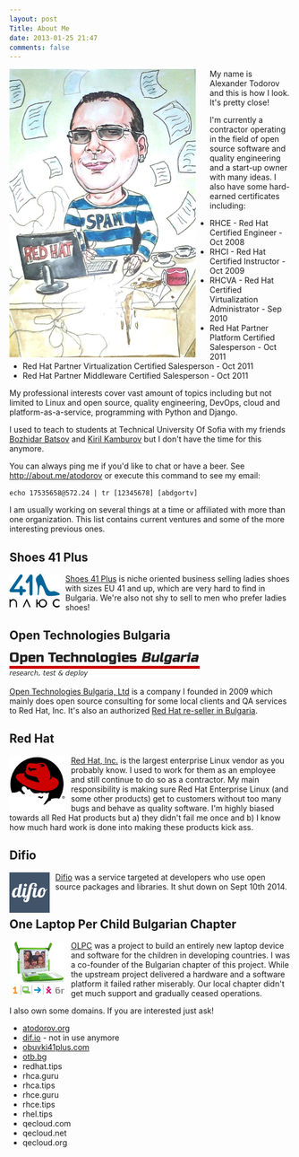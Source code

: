 ```yaml
---
layout: post
Title: About Me
date: 2013-01-25 21:47
comments: false
---
```


<img style="float:left; margin-right: 25px;" src="/images/aboutme2.jpg" alt="This is how I look" title="This is how I look"/>

My name is Alexander Todorov and this is how I look. It's pretty close!

I'm currently a contractor operating in the field of open source software and
quality engineering and a start-up owner with many ideas.
I also have some hard-earned certificates including:

* RHCE - Red Hat Certified Engineer - Oct 2008
* RHCI - Red Hat Certified Instructor - Oct 2009
* RHCVA - Red Hat Certified Virtualization Administrator - Sep 2010
* Red Hat Partner Platform Certified Salesperson - Oct 2011
* Red Hat Partner Virtualization Certified Salesperson - Oct 2011
* Red Hat Partner Middleware Certified Salesperson - Oct 2011

My professional interests cover vast amount of topics including but not limited
to Linux and open source, quality engineering, DevOps, cloud and
platform-as-a-service, programming with Python and Django.

I used to teach to students at Technical University Of Sofia with my friends
[Bozhidar Batsov](http://batsov.com) and [Kiril Kamburov](http://uk.linkedin.com/in/kirilkamburov)
but I don't have the time for this anymore. 

You can always ping me if you'd like to chat or have a beer. See <http://about.me/atodorov>
or execute this command to see my email:

    echo 17535658@572.24 | tr [12345678] [abdgortv]


I am usually working on several things at a time or affiliated with more than one
organization. This list contains current ventures and some of the more interesting
previous ones.


Shoes 41 Plus
--------------

<img style="float: left; margin-right: 10px;" src="/images/logos/obuvki41plus.png" alt="obuvki41plus" />

[Shoes 41 Plus](http://obuvki41plus.com) is niche oriented business selling ladies shoes with
sizes EU 41 and up, which are very hard to find in Bulgaria. We're also not shy to sell to men
who prefer ladies shoes!
<br />


Open Technologies Bulgaria
---------------------------

!["OTB"](/images/logos/otb.png "OTB")

[Open Technologies Bulgaria, Ltd](http://otb.bg) is a company I founded in 2009 which
mainly does open source consulting for some local clients and QA services to Red Hat, Inc. It's
also an authorized
[Red Hat re-seller in Bulgaria](http://redhat.force.com/finder/PFPartnerDetail?id=0016000000LxykhAAB).


Red Hat
-------

<img style="float: left; margin-right: 10px;" src="/images/logos/redhat.png" alt="RedHat" />

[Red Hat, Inc.](http://redhat.com) is the largest enterprise Linux vendor as you probably know.
I used to work for them as an employee and still continue to do so as a contractor. My main responsibility
is making sure Red Hat Enterprise Linux (and some other products) get to customers without too
many bugs and behave as quality software. I'm highly biased towards all Red Hat products but
a) they didn't fail me once and b) I know how much hard work is done into making these products
kick ass.



Difio
-----

<img style="float: left; margin-right: 10px;" src="/images/logos/difio.png" alt="Difio" />

[Difio](http://www.dif.io) was a service targeted at developers
who use open source packages and libraries. It shut down on Sept 10th 2014.
<br /><br />

One Laptop Per Child Bulgarian Chapter
--------------------------------------

<img style="float: left; margin-right: 10px;" src="/images/logos/olpcbg.png" alt="OLPC.bg" />

[OLPC](http://laptop.org) was a project to build an entirely new laptop device and software for the children
in developing countries. I was a co-founder of the Bulgarian chapter of this project.
While the upstream project delivered a hardware and a software platform it failed rather miserably.
Our local chapter didn't get much support and gradually ceased operations.


I also own some domains. If you are interested just ask!

* [atodorov.org](http://atodorov.org)
* [dif.io](http://www.dif.io) - not in use anymore
* [obuvki41plus.com](http://obuvki41plus.com)
* [otb.bg](http://otb.bg)
* redhat.tips
* rhca.guru
* rhca.tips
* rhce.guru
* rhce.tips
* rhel.tips
* qecloud.com
* qecloud.net
* qecloud.org
